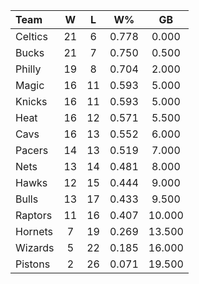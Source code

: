 | Team                             |  W  |  L  |  W%   |   GB   |
|:---------------------------------|:---:|:---:|:-----:|:------:|
| [](/r/bostonceltics) Celtics     | 21  |  6  | 0.778 | 0.000  |
| [](/r/mkebucks) Bucks            | 21  |  7  | 0.750 | 0.500  |
| [](/r/sixers) Philly             | 19  |  8  | 0.704 | 2.000  |
| [](/r/orlandomagic) Magic        | 16  | 11  | 0.593 | 5.000  |
| [](/r/nyknicks) Knicks           | 16  | 11  | 0.593 | 5.000  |
| [](/r/heat) Heat                 | 16  | 12  | 0.571 | 5.500  |
| [](/r/clevelandcavs) Cavs        | 16  | 13  | 0.552 | 6.000  |
| [](/r/pacers) Pacers             | 14  | 13  | 0.519 | 7.000  |
| [](/r/gonets) Nets               | 13  | 14  | 0.481 | 8.000  |
| [](/r/atlantahawks) Hawks        | 12  | 15  | 0.444 | 9.000  |
| [](/r/chicagobulls) Bulls        | 13  | 17  | 0.433 | 9.500  |
| [](/r/torontoraptors) Raptors    | 11  | 16  | 0.407 | 10.000 |
| [](/r/charlottehornets) Hornets  |  7  | 19  | 0.269 | 13.500 |
| [](/r/washingtonwizards) Wizards |  5  | 22  | 0.185 | 16.000 |
| [](/r/detroitpistons) Pistons    |  2  | 26  | 0.071 | 19.500 |